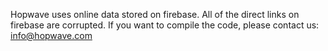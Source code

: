 Hopwave uses online data stored on firebase. All of the direct links on firebase are corrupted. If you want to compile the code, please contact us: info@hopwave.com
